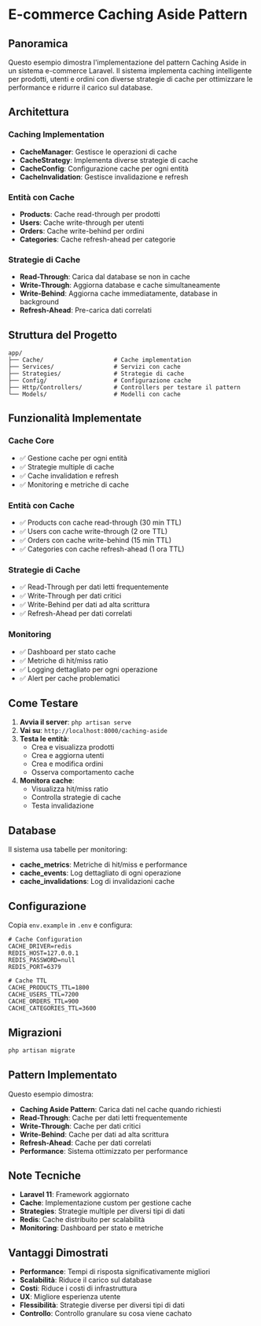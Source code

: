 # E-commerce Caching Aside Pattern

## Panoramica

Questo esempio dimostra l'implementazione del pattern Caching Aside in un sistema e-commerce Laravel. Il sistema implementa caching intelligente per prodotti, utenti e ordini con diverse strategie di cache per ottimizzare le performance e ridurre il carico sul database.

## Architettura

### Caching Implementation
- **CacheManager**: Gestisce le operazioni di cache
- **CacheStrategy**: Implementa diverse strategie di cache
- **CacheConfig**: Configurazione cache per ogni entità
- **CacheInvalidation**: Gestisce invalidazione e refresh

### Entità con Cache
- **Products**: Cache read-through per prodotti
- **Users**: Cache write-through per utenti
- **Orders**: Cache write-behind per ordini
- **Categories**: Cache refresh-ahead per categorie

### Strategie di Cache
- **Read-Through**: Carica dal database se non in cache
- **Write-Through**: Aggiorna database e cache simultaneamente
- **Write-Behind**: Aggiorna cache immediatamente, database in background
- **Refresh-Ahead**: Pre-carica dati correlati

## Struttura del Progetto

```
app/
├── Cache/                    # Cache implementation
├── Services/                 # Servizi con cache
├── Strategies/               # Strategie di cache
├── Config/                   # Configurazione cache
├── Http/Controllers/         # Controllers per testare il pattern
└── Models/                   # Modelli con cache
```

## Funzionalità Implementate

### Cache Core
- ✅ Gestione cache per ogni entità
- ✅ Strategie multiple di cache
- ✅ Cache invalidation e refresh
- ✅ Monitoring e metriche di cache

### Entità con Cache
- ✅ Products con cache read-through (30 min TTL)
- ✅ Users con cache write-through (2 ore TTL)
- ✅ Orders con cache write-behind (15 min TTL)
- ✅ Categories con cache refresh-ahead (1 ora TTL)

### Strategie di Cache
- ✅ Read-Through per dati letti frequentemente
- ✅ Write-Through per dati critici
- ✅ Write-Behind per dati ad alta scrittura
- ✅ Refresh-Ahead per dati correlati

### Monitoring
- ✅ Dashboard per stato cache
- ✅ Metriche di hit/miss ratio
- ✅ Logging dettagliato per ogni operazione
- ✅ Alert per cache problematici

## Come Testare

1. **Avvia il server**: `php artisan serve`
2. **Vai su**: `http://localhost:8000/caching-aside`
3. **Testa le entità**:
   - Crea e visualizza prodotti
   - Crea e aggiorna utenti
   - Crea e modifica ordini
   - Osserva comportamento cache
4. **Monitora cache**:
   - Visualizza hit/miss ratio
   - Controlla strategie di cache
   - Testa invalidazione

## Database

Il sistema usa tabelle per monitoring:
- **cache_metrics**: Metriche di hit/miss e performance
- **cache_events**: Log dettagliato di ogni operazione
- **cache_invalidations**: Log di invalidazioni cache

## Configurazione

Copia `env.example` in `.env` e configura:

```env
# Cache Configuration
CACHE_DRIVER=redis
REDIS_HOST=127.0.0.1
REDIS_PASSWORD=null
REDIS_PORT=6379

# Cache TTL
CACHE_PRODUCTS_TTL=1800
CACHE_USERS_TTL=7200
CACHE_ORDERS_TTL=900
CACHE_CATEGORIES_TTL=3600
```

## Migrazioni

```bash
php artisan migrate
```

## Pattern Implementato

Questo esempio dimostra:
- **Caching Aside Pattern**: Carica dati nel cache quando richiesti
- **Read-Through**: Cache per dati letti frequentemente
- **Write-Through**: Cache per dati critici
- **Write-Behind**: Cache per dati ad alta scrittura
- **Refresh-Ahead**: Cache per dati correlati
- **Performance**: Sistema ottimizzato per performance

## Note Tecniche

- **Laravel 11**: Framework aggiornato
- **Cache**: Implementazione custom per gestione cache
- **Strategies**: Strategie multiple per diversi tipi di dati
- **Redis**: Cache distribuito per scalabilità
- **Monitoring**: Dashboard per stato e metriche

## Vantaggi Dimostrati

- **Performance**: Tempi di risposta significativamente migliori
- **Scalabilità**: Riduce il carico sul database
- **Costi**: Riduce i costi di infrastruttura
- **UX**: Migliore esperienza utente
- **Flessibilità**: Strategie diverse per diversi tipi di dati
- **Controllo**: Controllo granulare su cosa viene cachato
